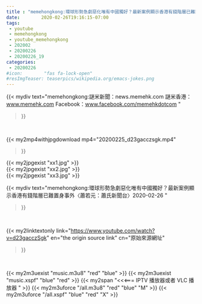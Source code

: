 ```yaml
---
title : "memehongkong:環球形勢急劇惡化唯有中國獨好？最新案例顯示香港有錢階層已難置身事外〈蕭若元：蕭氏新聞台〉2020-02-26 "
date:        2020-02-26T19:16:15-07:00
tags:
 - youtube
 - memehongkong
 - youtube_memehongkong
 - 202002
 - 20200226
 - 20200226_19
categories:
 - 20200226
#icon:        "fas fa-lock-open"
#resImgTeaser: teaserpics/wikipedia.org/emacs-jokes.png
---
```


{{< mydiv text="memehongkong:謎米新聞：news.memehk.com 謎米香港： www.memehk.com Facebook：www.facebook.com/memehkdotcom "
>}}
<br>


{{< my2mp4withjpgdownload mp4="20200225_d23gacczsgk.mp4"
>}}

{{< my2jpgexist "xx1.jpg" >}}<br>
{{< my2jpgexist "xx2.jpg" >}}<br>
{{< my2jpgexist "xx3.jpg" >}}<br>



{{< mydiv text="memehongkong:環球形勢急劇惡化唯有中國獨好？最新案例顯示香港有錢階層已難置身事外〈蕭若元：蕭氏新聞台〉2020-02-26 "
>}}
<br>

{{< my2linktextonly link="https://www.youtube.com/watch?v=d23gacczSgk"
en="the origin source link" cn="原始來源網址"
>}}


<br>

{{< my2m3uexist "music.m3u8" "red"  "blue" >}} {{< my2m3uexist "music.xspf" "blue" "red"  >}} {{< my2span "<<<=== IPTV 播放器或者 VLC 播放器 " >}} {{< my2m3uforce "/all.m3u8" "red"  "blue" "M" >}} {{< my2m3uforce "/all.xspf" "blue" "red"  "X" >}} 
